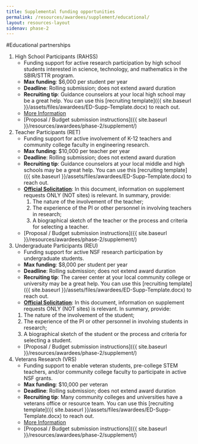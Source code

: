 ```yaml
---
title: Supplemental funding opportunities
permalink: /resources/awardees/supplement/educational/
layout: resources-layout
sidenav: phase-2
---
```


#Educational partnerships


1. High School Participants (RAHSS)
    - Funding support for active research participation by high school students interested in science, technology, and mathematics in the SBIR/STTR program.
    - **Max funding**: $6,000 per student per year
    - **Deadline**: Rolling submission; does not extend award duration
    - **Recruiting tip**: Guidance counselors at your local high school may be a great help. You can use this [recruiting template]({{ site.baseurl }}/assets/files/awardees/ED-Supp-Template.docx) to reach out.
    - [More Information](http://www.nsf.gov/pubs/2014/nsf14073/nsf14073.jsp?org=ENG)
    - [Proposal / Budget submission instructions]({{ site.baseurl }}/resources/awardees/phase-2/supplement/)
2. Teacher Participants (RET)
    - Funding support for active involvement of K-12 teachers and community college faculty in engineering research.
    - **Max funding**: $10,000 per teacher per year
    - **Deadline**: Rolling submission; does not extend award duration
    - **Recruiting tip**: Guidance counselors at your local middle and high schools may be a great help. You can use this [recruiting template]({{ site.baseurl }}/assets/files/awardees/ED-Supp-Template.docx) to reach out.
    - **[Official Solicitation](http://www.nsf.gov/pubs/2015/nsf15536/nsf15536.htm?org=NSF)**: In this document, information on supplement requests ONLY (NOT sites) is relevant. In summary, provide:
      1. The nature of the involvement of the teacher;
      2. The experience of the PI or other personnel in involving teachers in research;
      3. A biographical sketch of the teacher or the process and criteria for selecting a teacher.
    - [Proposal / Budget submission instructions]({{ site.baseurl }}/resources/awardees/phase-2/supplement/)
3. Undergraduate Participants (REU)
    - Funding support for active NSF research participation by undergraduate students.
    - **Max funding**: $8,000 per student per year
    - **Deadline**: Rolling submission; does not extend award duration
    - **Recruiting tip**: The career center at your local community college or university may be a great help. You can use this [recruiting template]({{ site.baseurl }}/assets/files/awardees/ED-Supp-Template.docx) to reach out.
    - **[Official Solicitation](http://www.nsf.gov/funding/pgm_summ.jsp?pims_id=5517)**: In this document, information on supplement requests ONLY (NOT sites) is relevant. In summary, provide:
    1. The nature of the involvement of the student;
    2. The experience of the PI or other personnel in involving students in research;
    3. A biographical sketch of the student or the process and criteria for selecting a student.
    - [Proposal / Budget submission instructions]({{ site.baseurl }}/resources/awardees/phase-2/supplement/)
4. Veterans Research (VRS)
    - Funding support to enable veteran students, pre-college STEM teachers, and/or community college faculty to participate in active NSF grants.
    - **Max funding**: $10,000 per veteran
    - **Deadline**: Rolling submission; does not extend award duration
    - **Recruiting tip**: Many community colleges and universities have a veterans office or resource team. You can use this [recruiting template]({{ site.baseurl }}/assets/files/awardees/ED-Supp-Template.docx) to reach out.
    - [More Information](http://www.nsf.gov/pubs/2014/nsf14124/nsf14124.jsp)
    - [Proposal / Budget submission instructions]({{ site.baseurl }}/resources/awardees/phase-2/supplement/)
